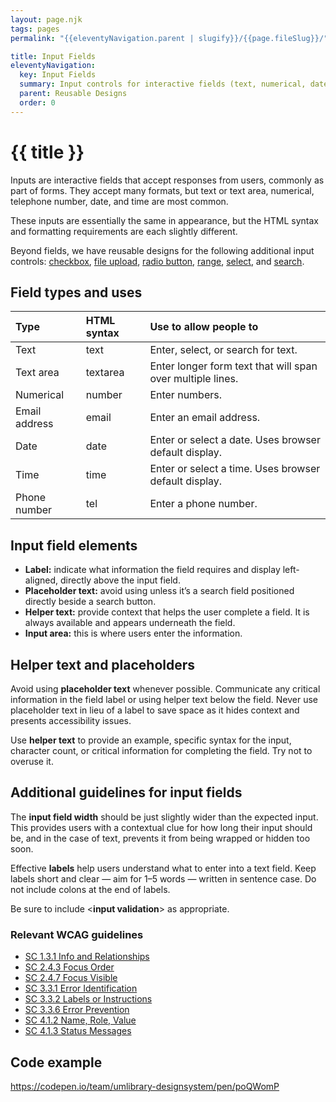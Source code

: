 ```yaml
---
layout: page.njk
tags: pages
permalink: "{{eleventyNavigation.parent | slugify}}/{{page.fileSlug}}/"

title: Input Fields
eleventyNavigation:
  key: Input Fields
  summary: Input controls for interactive fields (text, numerical, date, time, phone number) commonly used in forms.
  parent: Reusable Designs
  order: 0
---
```


# {{ title }}

Inputs are interactive fields that accept responses from users, commonly as part of forms. They accept many formats, but text or text area, numerical, telephone number, date, and time are most common.

These inputs are essentially the same in appearance, but the HTML syntax and formatting requirements are each slightly different.  

Beyond fields, we have reusable designs for the following additional input controls: [checkbox](/reusable-designs/checkbox/), [file upload](/reusable-designs/file-upload/), [radio button](/reusable-designs/radio-button/), [range](/reusable-designs/range/), [select](/reusable-designs/select/), and [search](/reusable-designs/search/).

## Field types and uses

| Type | HTML syntax | Use to allow people to |
| :---- | :---- | :---- |
| Text | text | Enter, select, or search for text. |
| Text area | textarea | Enter longer form text that will span over multiple lines.  |
| Numerical  | number | Enter numbers. |
| Email address | email | Enter an email address. |
| Date | date | Enter or select a date. Uses browser default display. |
| Time | time | Enter or select a time. Uses browser default display. |
| Phone number | tel | Enter a phone number. |

## Input field elements

* **Label:** indicate what information the field requires and display left-aligned, directly above the input field.
* **Placeholder text:** avoid using unless it’s a search field positioned directly beside a search button.  
* **Helper text:** provide context that helps the user complete a field. It is always available and appears underneath the field.  
* **Input area:** this is where users enter the information.

## Helper text and placeholders

Avoid using **placeholder text** whenever possible. Communicate any critical information in the field label or using helper text below the field. Never use placeholder text in lieu of a label to save space as it hides context and presents accessibility issues.

Use **helper text** to provide an example, specific syntax for the input, character count, or critical information for completing the field. Try not to overuse it.

## Additional guidelines for input fields

The **input field width** should be just slightly wider than the expected input. This provides users with a contextual clue for how long their input should be, and in the case of text, prevents it from being wrapped or hidden too soon.

Effective **labels** help users understand what to enter into a text field. Keep labels short and clear — aim for 1–5 words — written in sentence case. Do not include colons at the end of labels.

Be sure to include \<**input validation**\> as appropriate.

### Relevant WCAG guidelines

* [SC 1.3.1 Info and Relationships](https://www.w3.org/WAI/WCAG22/Understanding/info-and-relationships)  
* [SC 2.4.3 Focus Order](https://www.w3.org/WAI/WCAG22/Understanding/focus-order)  
* [SC 2.4.7 Focus Visible](https://www.w3.org/WAI/WCAG22/Understanding/focus-visible)  
* [SC 3.3.1 Error Identification](https://www.w3.org/WAI/WCAG22/Understanding/error-identification)  
* [SC 3.3.2 Labels or Instructions](https://www.w3.org/WAI/WCAG22/Understanding/labels-or-instructions)  
* [SC 3.3.6 Error Prevention](https://www.w3.org/WAI/WCAG22/Understanding/error-prevention-all)  
* [SC 4.1.2 Name, Role, Value](https://www.w3.org/WAI/WCAG22/Understanding/name-role-value)  
* [SC 4.1.3 Status Messages](https://www.w3.org/WAI/WCAG22/Understanding/status-messages)

## Code example

https://codepen.io/team/umlibrary-designsystem/pen/poQWomP

